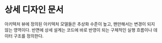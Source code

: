 # 상세 디자인 문서

아키텍처 뷰에 정의된 아키텍처 모델들은 추상화 수준이 높고, 왠만해서는 변경이 되지 않는 영역이다. 반면에 상세 설계는 코드에 바로 반영이 되는 구체적인 실행 흐름이나 데이터 구조를 정의한다. 